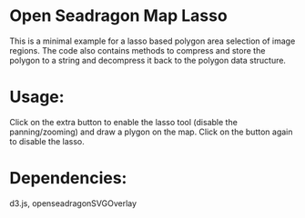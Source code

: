 
# Open Seadragon Map Lasso
This is a minimal example for a lasso based polygon area selection of image regions. The code also contains methods to compress and store the polygon to a string and decompress it back to the polygon data structure.


# Usage:
Click on the extra button to enable the lasso tool (disable the panning/zooming) and draw a plygon on the map.
Click on the button again to disable the lasso. 

# Dependencies:
d3.js, openseadragonSVGOverlay



